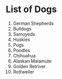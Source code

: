 # List of Dogs
1. German Shepherds
2. Bulldogs
3. Samoyeds
4. Huskies
5. Pugs
6. Poodles
7. Chihuahua
8. Alaskan Malamute
9. Golden Retriver
10. Rottweiler

